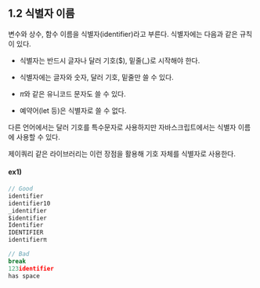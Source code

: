 ​    

## 1.2 식별자 이름

변수와 상수, 함수 이름을 식별자(identifier)라고 부른다. 식별자에는 다음과 같은 규칙이 있다.

* 식별자는 반드시 글자나 달러 기호($), 밑줄(_)로 시작해야 한다.

* 식별자에는 글자와 숫자, 달러 기호, 밑줄만 쓸 수 있다.

* *π*와 같은 유니코드 문자도 쓸 수 있다.

* 예약어(let 등)은 식별자로 쓸 수 없다.     

  

다른 언어에서는 달러 기호를 특수문자로 사용하지만 자바스크립트에서는 식별자 이름에 사용할 수 있다.

제이쿼리 같은 라이브러리는 이런 장점을 활용해 기호 자체를 식별자로 사용한다.

#### ex1)

```javascript
// Good
identifier
identifier10
_identifier
$identifier
Identifier
IDENTIFIER
identifierπ

// Bad
break
123identifier
has space 
```

​        